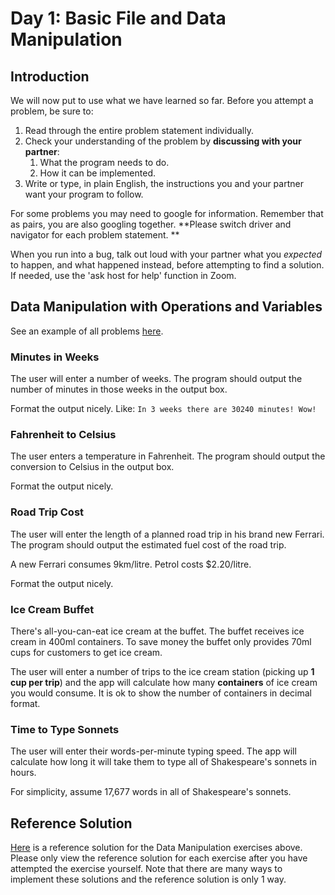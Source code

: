 # Day 1: Basic File and Data Manipulation

## Introduction

We will now put to use what we have learned so far. Before you attempt a problem, be sure to:

1. Read through the entire problem statement individually.
2. Check your understanding of the problem by **discussing with your partner**:
   1. What the program needs to do.
   2. How it can be implemented.
3. Write or type, in plain English, the instructions you and your partner want your program to follow.

For some problems you may need to google for information. Remember that as pairs, you are also googling together. **Please switch driver and navigator for each problem statement. **

When you run into a bug, talk out loud with your partner what you _expected_ to happen, and what happened instead, before attempting to find a solution. If needed, use the 'ask host for help' function in Zoom.

## Data Manipulation with Operations and Variables

See an example of all problems [here](https://rocketacademy.github.io/basics-starter-code/day1/index.html).

### **Minutes in Weeks**

The user will enter a number of weeks. The program should output the number of minutes in those weeks in the output box.&#x20;

Format the output nicely. Like: `In 3 weeks there are 30240 minutes! Wow!`

### **Fahrenheit to Celsius**

The user enters a temperature in Fahrenheit. The program should output the conversion to Celsius in the output box.&#x20;

Format the output nicely.

### **Road Trip Cost**

The user will enter the length of a planned road trip in his brand new Ferrari. The program should output the estimated fuel cost of the road trip.

A new Ferrari consumes 9km/litre. Petrol costs $2.20/litre.

Format the output nicely.

### **Ice Cream Buffet**

There's all-you-can-eat ice cream at the buffet. The buffet receives ice cream in 400ml containers. To save money the buffet only provides 70ml cups for customers to get ice cream.

The user will enter a number of trips to the ice cream station (picking up **1 cup per trip**) and the app will calculate how many **containers** of ice cream you would consume. It is ok to show the number of containers in decimal format.

### **Time to Type Sonnets**

The user will enter their words-per-minute typing speed. The app will calculate how long it will take them to type all of Shakespeare's sonnets in hours.&#x20;

For simplicity, assume 17,677 words in all of Shakespeare's sonnets.



## Reference Solution

[Here](https://github.com/rocketacademy/basics-starter-code/blob/day1/script.js) is a reference solution for the Data Manipulation exercises above. Please only view the reference solution for each exercise after you have attempted the exercise yourself. Note that there are many ways to implement these solutions and the reference solution is only 1 way.
